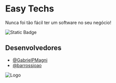 
# Easy Techs

Nunca foi tão fácil ter um software no seu negócio!

![Static Badge](https://img.shields.io/badge/Easy-Techs-66ADC5?style=for-the-badge&labelColor=447EAD&link=easytechs.com.br)

## Desenvolvedores

- [@GabrielPMagni](https://www.github.com/GabrielPMagni)
- [@barrossjoao](https://www.github.com/barrossjoao)


![Logo](https://easytechs.com.br/images/logo.png)
